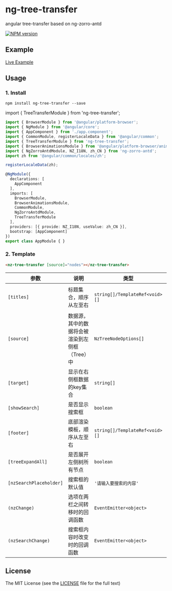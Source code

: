 # ng-tree-transfer

angular tree-transfer based on ng-zorro-antd

[![NPM version](https://img.shields.io/npm/v/ng-tree-transfer.svg)](https://www.npmjs.com/package/ng-tree-transfer)

## Example

[Live Example](https://lzhd.github.io/ng-tree-transfer/)

## Usage

### 1. Install

```
npm install ng-tree-transfer --save
```

import { TreeTransferModule } from 'ng-tree-transfer';

```typescript
import { BrowserModule } from '@angular/platform-browser';
import { NgModule } from '@angular/core';
import { AppComponent } from './app.component';
import { CommonModule, registerLocaleData } from '@angular/common';
import { TreeTransferModule } from 'ng-tree-transfer';
import { BrowserAnimationsModule } from '@angular/platform-browser/animations';
import { NgZorroAntdModule, NZ_I18N, zh_CN } from 'ng-zorro-antd';
import zh from '@angular/common/locales/zh';

registerLocaleData(zh);

@NgModule({
  declarations: [
    AppComponent
  ],
  imports: [
    BrowserModule,
    BrowserAnimationsModule,
    CommonModule,
    NgZorroAntdModule,
    TreeTransferModule
  ],
  providers: [{ provide: NZ_I18N, useValue: zh_CN }],
  bootstrap: [AppComponent]
})
export class AppModule { }
```

### 2. Template

```html
<nz-tree-transfer [source]="nodes"></nz-tree-transfer>
```

| 参数 | 说明 | 类型 | 默认值 |
| --- | --- | --- | --- |
| `[titles]` | 标题集合，顺序从左至右 | `string[]/TemplateRef<void>[]` | `['源数据','目的数据']` |
| `[source]` | 数据源，其中的数据将会被渲染到左侧框（Tree）中 | `NzTreeNodeOptions[]` | `[]` |
| `[target]` | 显示在右侧框数据的key集合 | `string[]` | `[]` |
| `[showSearch]` | 是否显示搜索框 | `boolean` | `false` |
| `[footer]` | 底部渲染模板，顺序从左至右 | `string[]/TemplateRef<void>[]` | - |
| `[treeExpandAll]` | 是否展开左侧树所有节点 | `boolean` | `false`
| `[nzSearchPlaceholder]` | 搜索框的默认值 | `'请输入要搜索的内容'`
| `(nzChange)` | 选项在两栏之间转移时的回调函数 | `EventEmitter<object>` | - |
| `(nzSearchChange)` | 搜索框内容时改变时的回调函数 | `EventEmitter<object>` | - |

## License

The MIT License (see the [LICENSE](https://github.com/lzhd/ng-tree-transfer/blob/master/LICENSE) file for the full text)
